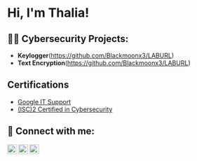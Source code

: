 <h1>Hi, I'm Thalia! </h1>

<h2>👨‍💻 Cybersecurity Projects:</h2>

- <b>Keylogger</b>(https://github.com/Blackmoonx3/LABURL)
- <b>Text Encryption</b>(https://github.com/Blackmoonx3/LABURL)

<h2>Certifications</h2>

- [Google IT Support](https://coursera.org/share/2d1169b7f5bb83740b91f0460a00a859)
- [(ISC)2 Certified in Cybersecurity]()


<h2> 🤳 Connect with me:</h2>

[<img align="left" alt="Blackmoonx3 | Twitter" width="22px" src="https://cdn.jsdelivr.net/npm/simple-icons@v3/icons/twitter.svg" />][twitter]
[<img align="left" alt="Blackmoonx3 | LinkedIn" width="22px" src="https://cdn.jsdelivr.net/npm/simple-icons@v3/icons/linkedin.svg" />][linkedin]
[<img align="left" alt="Blackmoonx3 | Instagram" width="22px" src="https://cdn.jsdelivr.net/npm/simple-icons@v3/icons/instagram.svg" />][instagram]

[twitter]: https://twitter.com/Blackmoonxox3
[instagram]: https://www.instagram.com/Life.w.thalia
[linkedin]: https://www.linkedin.com/in/thalia-j

<!--
**Blackmoonx3/Blackmoonx3** is a ✨ _special_ ✨ repository because its `README.md` (this file) appears on your GitHub profile.

